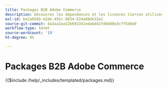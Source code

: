 ```yaml
---
title: Packages B2B Adobe Commerce
description: Découvrez les dépendances et les licences tierces utilisées dans Adobe Commerce B2B.
exl-id: be2a656b-e2de-455c-9834-524a88de32e1
source-git-commit: 4a3aa2aa32b692341edabd41fdb608e3cff5d8e0
workflow-type: tm+mt
source-wordcount: '19'
ht-degree: 0%

---
```


# Packages B2B Adobe Commerce

{{$include /help/_includes/templated/packages.md}}

<!-- Last updated from includes: 2025-04-11 15:09:07 -->
